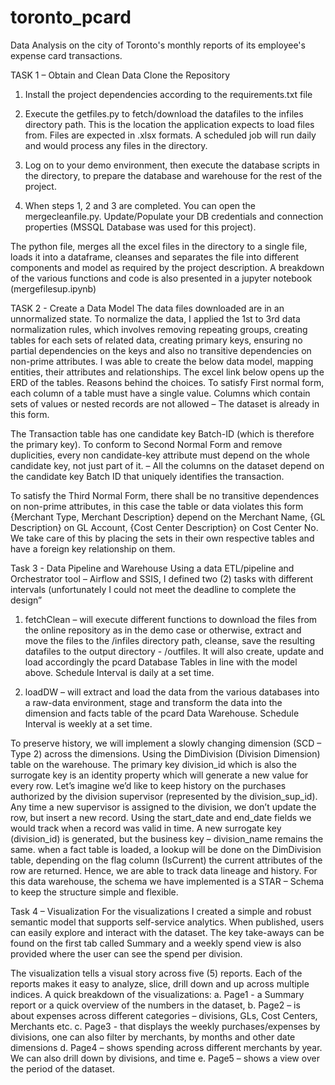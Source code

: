 # toronto_pcard
Data Analysis on the city of Toronto's monthly reports of its employee's expense card transactions.

TASK 1 – Obtain and Clean Data
Clone the Repository
1.	Install the project dependencies according to the requirements.txt file

2.	Execute the getfiles.py to fetch/download the datafiles to the infiles directory path. This is the location the application expects to load files from. Files are expected in .xlsx formats. A scheduled job will run daily and would process any files in the directory.

3.	Log on to your demo environment, then execute the database scripts in the directory, to prepare the database and warehouse for the rest of the project.  

4.	When steps 1, 2 and 3 are completed. You can open the mergecleanfile.py. Update/Populate your DB credentials and connection properties (MSSQL Database was used for this project). 

The python file, merges all the excel files in the directory to a single file, loads it into a dataframe, cleanses and separates the file into different components and model as required by the project description. A breakdown of the various functions and code is also presented in a jupyter notebook (mergefilesup.ipynb)

TASK 2 - Create a Data Model
The data files downloaded are in an unnormalized state. To normalize the data, I applied the 1st to 3rd data normalization rules, which involves removing repeating groups, creating tables for each sets of related data, creating primary keys, ensuring no partial dependencies on the keys and also no transitive dependencies on non-prime attributes. 
I was able to create the below data model, mapping entities, their attributes and relationships. The excel link below opens up the ERD of the tables. 
Reasons behind the choices.
To satisfy First normal form, each column of a table must have a single value. Columns which contain sets of values or nested records are not allowed – The dataset is already in this form.

The Transaction table has one candidate key Batch-ID (which is therefore the primary key). To conform to Second Normal Form and remove duplicities, every non candidate-key attribute must depend on the whole candidate key, not just part of it. – All the columns on the dataset depend on the candidate key Batch ID that uniquely identifies the transaction.

To satisfy the Third Normal Form, there shall be no transitive dependences on non-prime attributes, in this case the table or data violates this form {Merchant Type, Merchant Description} depend on the Merchant Name, {GL Description} on GL Account, {Cost Center Description} on Cost Center No. We take care of this by placing the sets in their own respective tables and have a foreign key relationship on them. 

 

Task 3 - Data Pipeline and Warehouse
Using a data ETL/pipeline and Orchestrator tool – Airflow and SSIS, I defined two (2) tasks with different intervals (unfortunately I could not meet the deadline to complete the design”
1.	fetchClean – will execute different functions to download the files from the online repository as in the demo case or otherwise, extract and move the files to the /infiles directory path, cleanse, save the resulting datafiles to the output directory - /outfiles. It will also create, update and load accordingly the pcard Database Tables in line with the model above. Schedule Interval is daily at a set time. 


2.	loadDW – will extract and load the data from the various databases into a raw-data environment, stage and transform the data into the dimension and facts table of the pcard Data Warehouse. Schedule Interval is weekly at a set time.

To preserve history, we will implement a slowly changing dimension (SCD – Type 2) across the dimensions. Using the DimDivision (Division Dimension) table on the warehouse. The primary key division_id which is also the surrogate key is an identity property which will generate a new value for every row. Let’s imagine we’d like to keep history on the purchases authorized by the division supervisor (represented by the division_sup_id). Any time a new supervisor is assigned to the division, we don’t update the row, but insert a new record. Using the start_date and end_date fields we would track when a record was valid in time. A new surrogate key (division_id) is generated, but the business key – division_name remains the same. when a fact table is loaded, a lookup will be done on the DimDivision table, depending on the flag column (IsCurrent) the current attributes of the row are returned. Hence, we are able to track data lineage and history. For this data warehouse, the schema we have implemented is a STAR – Schema to keep the structure simple and flexible.
 

Task 4 – Visualization
For the visualizations I created a simple and robust semantic model that supports self-service analytics. When published, users can easily explore and interact with the dataset. The key take-aways can be found on the first tab called Summary and a weekly spend view is also provided where the user can see the spend per division.

The visualization tells a visual story across five (5) reports. Each of the reports makes it easy to analyze, slice, drill down and up across multiple indices. A quick breakdown of the visualizations:
a.	Page1 - a Summary report or a quick overview of the numbers in the dataset, 
b.	Page2 – is about expenses across different categories – divisions, GLs, Cost Centers, Merchants etc.
c.	Page3 - that displays the weekly purchases/expenses by divisions, one can also filter by merchants, by months and other date dimensions
d.	Page4 – shows spending across different merchants by year. We can also drill down by divisions, and time
e.	Page5 – shows a view over the period of the dataset. 

